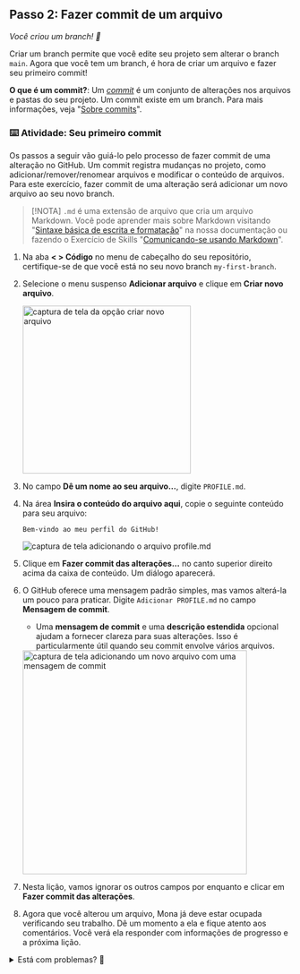 ## Passo 2: Fazer commit de um arquivo

_Você criou um branch! :tada:_

Criar um branch permite que você edite seu projeto sem alterar o branch `main`. Agora que você tem um branch, é hora de criar um arquivo e fazer seu primeiro commit!

**O que é um commit?**: Um _[commit](https://docs.github.com/pull-requests/committing-changes-to-your-project/creating-and-editing-commits/about-commits)_ é um conjunto de alterações nos arquivos e pastas do seu projeto. Um commit existe em um branch. Para mais informações, veja "[Sobre commits](https://docs.github.com/en/pull-requests/committing-changes-to-your-project/creating-and-editing-commits/about-commits)".

### :keyboard: Atividade: Seu primeiro commit

Os passos a seguir vão guiá-lo pelo processo de fazer commit de uma alteração no GitHub. Um commit registra mudanças no projeto, como adicionar/remover/renomear arquivos e modificar o conteúdo de arquivos. Para este exercício, fazer commit de uma alteração será adicionar um novo arquivo ao seu novo branch.

> [!NOTA]
> `.md` é uma extensão de arquivo que cria um arquivo Markdown. Você pode aprender mais sobre Markdown visitando "[Sintaxe básica de escrita e formatação](https://docs.github.com/en/get-started/writing-on-github/getting-started-with-writing-and-formatting-on-github/basic-writing-and-formatting-syntax)" na nossa documentação ou fazendo o Exercício de Skills "[Comunicando-se usando Markdown](https://github.com/skills/communicate-using-markdown)".

1. Na aba **< > Código** no menu de cabeçalho do seu repositório, certifique-se de que você está no seu novo branch `my-first-branch`.

2. Selecione o menu suspenso **Adicionar arquivo** e clique em **Criar novo arquivo**.

   <img width="300" alt="captura de tela da opção criar novo arquivo" src="https://github.com/user-attachments/assets/cfb062cd-be60-4f12-948c-0946a6fe01da">

3. No campo **Dê um nome ao seu arquivo...**, digite `PROFILE.md`.

4. Na área **Insira o conteúdo do arquivo aqui**, copie o seguinte conteúdo para seu arquivo:

   ```
   Bem-vindo ao meu perfil do GitHub!
   ```

   ![captura de tela adicionando o arquivo profile.md](https://github.com/user-attachments/assets/e00540be-4334-4d0d-adc2-9893b5477a91)

5. Clique em **Fazer commit das alterações...** no canto superior direito acima da caixa de conteúdo. Um diálogo aparecerá.

6. O GitHub oferece uma mensagem padrão simples, mas vamos alterá-la um pouco para praticar. Digite `Adicionar PROFILE.md` no campo **Mensagem de commit**.
   
   - Uma **mensagem de commit** e uma **descrição estendida** opcional ajudam a fornecer clareza para suas alterações. Isso é particularmente útil quando seu commit envolve vários arquivos.

   <img width="400" alt="captura de tela adicionando um novo arquivo com uma mensagem de commit" src="https://github.com/user-attachments/assets/6ab299ce-8039-4734-a707-d7c3cd7077a0">

6. Nesta lição, vamos ignorar os outros campos por enquanto e clicar em **Fazer commit das alterações**.

7. Agora que você alterou um arquivo, Mona já deve estar ocupada verificando seu trabalho. Dê um momento a ela e fique atento aos comentários. Você verá ela responder com informações de progresso e a próxima lição.


<details>
<summary>Está com problemas? 🤷</summary><br/>

Se você não receber feedback, aqui estão algumas coisas para verificar:
- Certifique-se de que você está no branch `my-first-branch`.
- Verifique se o arquivo `PROFILE.md` foi criado e está na pasta raiz.

</details>
